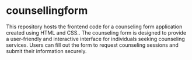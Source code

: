 # counsellingform
This repository hosts the frontend code for a counseling form application created using HTML and CSS.. The counseling form is designed to provide a user-friendly and interactive interface for individuals seeking counseling services. Users can fill out the form to request counseling sessions and submit their information securely.
